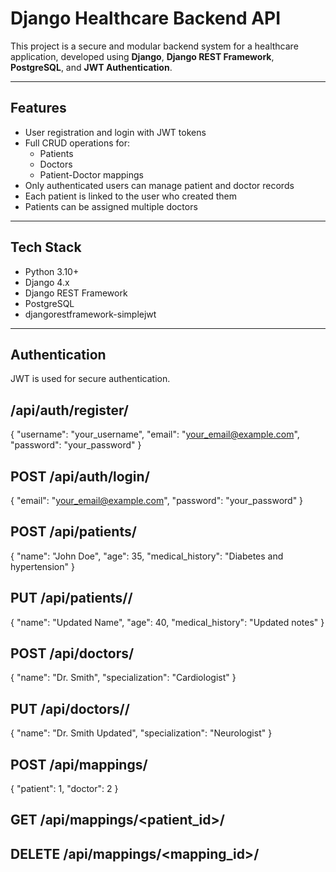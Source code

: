 # Django Healthcare Backend API

This project is a secure and modular backend system for a healthcare application, developed using **Django**, **Django REST Framework**, **PostgreSQL**, and **JWT Authentication**.

---

## Features

- User registration and login with JWT tokens
- Full CRUD operations for:
  - Patients
  - Doctors
  - Patient-Doctor mappings
- Only authenticated users can manage patient and doctor records
- Each patient is linked to the user who created them
- Patients can be assigned multiple doctors

---

## Tech Stack

- Python 3.10+
- Django 4.x
- Django REST Framework
- PostgreSQL
- djangorestframework-simplejwt

---

## Authentication

JWT is used for secure authentication.

## /api/auth/register/
{
  "username": "your_username",
  "email": "your_email@example.com",
  "password": "your_password"
}

## POST /api/auth/login/
{
  "email": "your_email@example.com",
  "password": "your_password"
}

## POST /api/patients/
{
  "name": "John Doe",
  "age": 35,
  "medical_history": "Diabetes and hypertension"
}
## PUT /api/patients/<id>/
{
  "name": "Updated Name",
  "age": 40,
  "medical_history": "Updated notes"
}

## POST /api/doctors/
{
  "name": "Dr. Smith",
  "specialization": "Cardiologist"
}
 ## PUT /api/doctors/<id>/
 {
  "name": "Dr. Smith Updated",
  "specialization": "Neurologist"
}

## POST /api/mappings/
{
  "patient": 1,
  "doctor": 2
}

## GET /api/mappings/<patient_id>/
## DELETE /api/mappings/<mapping_id>/
